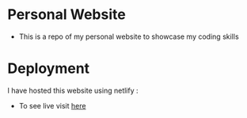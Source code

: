 # Personal Website

- This is a repo of my personal website to showcase my coding skills

# Deployment

I have hosted this website using netlify :
- To see live visit [here](https://kiptoobarchok.netlify.app/)